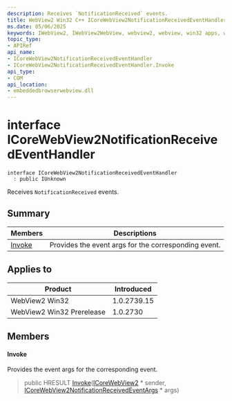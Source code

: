```yaml
---
description: Receives `NotificationReceived` events.
title: WebView2 Win32 C++ ICoreWebView2NotificationReceivedEventHandler
ms.date: 05/06/2025
keywords: IWebView2, IWebView2WebView, webview2, webview, win32 apps, win32, edge, ICoreWebView2, ICoreWebView2Controller, browser control, edge html, ICoreWebView2NotificationReceivedEventHandler
topic_type: 
- APIRef
api_name:
- ICoreWebView2NotificationReceivedEventHandler
- ICoreWebView2NotificationReceivedEventHandler.Invoke
api_type:
- COM
api_location:
- embeddedbrowserwebview.dll
---
```


# interface ICoreWebView2NotificationReceivedEventHandler

```
interface ICoreWebView2NotificationReceivedEventHandler
  : public IUnknown
```

Receives `NotificationReceived` events.

## Summary

 Members                        | Descriptions
--------------------------------|---------------------------------------------
[Invoke](#invoke) | Provides the event args for the corresponding event.

## Applies to

Product                         | Introduced
--------------------------------|---------------------------------------------
WebView2 Win32            |    1.0.2739.15
WebView2 Win32 Prerelease |    1.0.2730

## Members

#### Invoke

Provides the event args for the corresponding event.

> public HRESULT [Invoke](#invoke)([ICoreWebView2](icorewebview2.md#icorewebview2) * sender, [ICoreWebView2NotificationReceivedEventArgs](icorewebview2notificationreceivedeventargs.md#icorewebview2notificationreceivedeventargs) * args)

